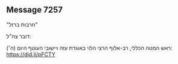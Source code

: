 ## Message 7257

"חרבות ברזל"

דובר צה"ל:

ראש המטה הכללי, רב-אלוף הרצי הלוי באוגדת עזה ויישובי העוטף היום (ה׳): https://did.li/pFCTY

